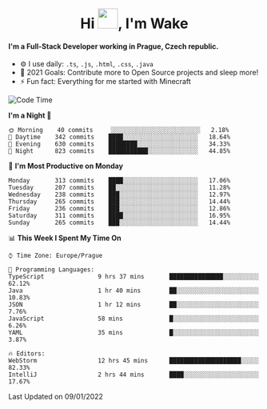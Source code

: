 <h1 align="center">Hi <img src="https://raw.githubusercontent.com/MrWakeCZ/MrWakeCZ/master/Hi.gif" width="40px" />, I'm Wake</h1>

#### I'm a Full-Stack Developer working in Prague, Czech republic.
- ⚙️ I use daily: `.ts`, `.js`, `.html`, `.css`, `.java`
- 🥅 2021 Goals: Contribute more to Open Source projects and sleep more!
- ⚡ Fun fact: Everything for me started with Minecraft

<!--START_SECTION:waka-->
![Code Time](http://img.shields.io/badge/Code%20Time-2%2C039%20hrs%2021%20mins-blue)

**I'm a Night 🦉** 

```text
🌞 Morning    40 commits     ░░░░░░░░░░░░░░░░░░░░░░░░░   2.18% 
🌆 Daytime    342 commits    ████░░░░░░░░░░░░░░░░░░░░░   18.64% 
🌃 Evening    630 commits    ████████░░░░░░░░░░░░░░░░░   34.33% 
🌙 Night      823 commits    ███████████░░░░░░░░░░░░░░   44.85%

```
📅 **I'm Most Productive on Monday** 

```text
Monday       313 commits    ████░░░░░░░░░░░░░░░░░░░░░   17.06% 
Tuesday      207 commits    ██░░░░░░░░░░░░░░░░░░░░░░░   11.28% 
Wednesday    238 commits    ███░░░░░░░░░░░░░░░░░░░░░░   12.97% 
Thursday     265 commits    ███░░░░░░░░░░░░░░░░░░░░░░   14.44% 
Friday       236 commits    ███░░░░░░░░░░░░░░░░░░░░░░   12.86% 
Saturday     311 commits    ████░░░░░░░░░░░░░░░░░░░░░   16.95% 
Sunday       265 commits    ███░░░░░░░░░░░░░░░░░░░░░░   14.44%

```


📊 **This Week I Spent My Time On** 

```text
⌚︎ Time Zone: Europe/Prague

💬 Programming Languages: 
TypeScript               9 hrs 37 mins       ███████████████░░░░░░░░░░   62.12% 
Java                     1 hr 40 mins        ██░░░░░░░░░░░░░░░░░░░░░░░   10.83% 
JSON                     1 hr 12 mins        ██░░░░░░░░░░░░░░░░░░░░░░░   7.76% 
JavaScript               58 mins             █░░░░░░░░░░░░░░░░░░░░░░░░   6.26% 
YAML                     35 mins             █░░░░░░░░░░░░░░░░░░░░░░░░   3.87%

🔥 Editors: 
WebStorm                 12 hrs 45 mins      ████████████████████░░░░░   82.33% 
IntelliJ                 2 hrs 44 mins       ████░░░░░░░░░░░░░░░░░░░░░   17.67%

```


 Last Updated on 09/01/2022
<!--END_SECTION:waka-->
